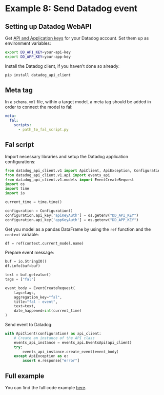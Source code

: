 # Example 8: Send Datadog event

## Setting up Datadog WebAPI

Get [API and Application keys](https://docs.datadoghq.com/account_management/api-app-keys/) for your Datadog account. Set them up as environment variables:

```bash
export DD_API_KEY=your-api-key
export DD_APP_KEY=your-app-key
```

Install the Datadog client, if you haven't done so already:

```bash
pip install datadog_api_client
```

## Meta tag

In a `schema.yml` file, within a target model, a meta tag should be added in order to connect the model to fal:

```yaml
meta:
  fal:
    scripts:
      - path_to_fal_script.py
```

## Fal script

Import necessary libraries and setup the Datadog application configurations:

```python
from datadog_api_client.v1 import ApiClient, ApiException, Configuration
from datadog_api_client.v1.api import events_api
from datadog_api_client.v1.models import EventCreateRequest
import os
import time
import io

current_time = time.time()

configuration = Configuration()
configuration.api_key['apiKeyAuth'] = os.getenv("DD_API_KEY")
configuration.api_key['appKeyAuth'] = os.getenv("DD_APP_KEY")
```

Get you model as a pandas DataFrame by using the `ref` function and the `context` variable:

```python
df = ref(context.current_model.name)
```

Prepare event message:

```python
buf = io.StringIO()
df.info(buf=buf)

text = buf.getvalue()
tags = ["fal"]

event_body = EventCreateRequest(
    tags=tags,
    aggregation_key="fal",
    title="fal - event",
    text=text,
    date_happened=int(current_time)
)
```

Send event to Datadog:

```python
with ApiClient(configuration) as api_client:
    # Create an instance of the API class
    events_api_instance = events_api.EventsApi(api_client)
    try:
        events_api_instance.create_event(event_body)
    except ApiException as e:
        assert e.response["error"]
```

## Full example

You can find the full code example [here](https://github.com/fal-ai/fal_dbt_examples/blob/main/fal_scripts/send_datadog_event.py).
